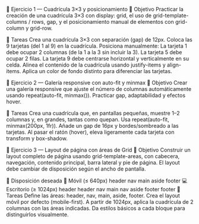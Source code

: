 🧩 Ejercicio 1 — Cuadrícula 3×3 y posicionamiento
🎯 Objetivo
Practicar la creación de una cuadrícula 3×3 con display: grid, el uso de grid-template-columns / rows, gap, y el posicionamiento manual de elementos con grid-column y grid-row.

🧠 Tareas
Crea una cuadrícula 3×3 con separación (gap) de 12px.
Coloca las 9 tarjetas (del 1 al 9) en la cuadrícula.
Posiciona manualmente:
La tarjeta 1 debe ocupar 2 columnas (de la 1 a la 3 sin incluir la 3).
La tarjeta 5 debe ocupar 2 filas.
La tarjeta 9 debe centrarse horizontal y verticalmente en su celda.
Alinea el contenido de la cuadrícula usando justify-items y align-items.
Aplica un color de fondo distinto para diferenciar las tarjetas.

🧩 Ejercicio 2 — Galería responsive con auto-fit y minmax
🎯 Objetivo
Crear una galería responsive que ajuste el número de columnas automáticamente usando repeat(auto-fit, minmax()).
Practicar gap, adaptabilidad y efectos hover.

🧠 Tareas
Crea una cuadrícula que, en pantallas pequeñas, muestre 1–2 columnas y, en grandes, tantas como quepan.
Usa repeat(auto-fit, minmax(200px, 1fr)).
Añade un gap de 16px y bordes/sombreado a las tarjetas.
Al pasar el ratón (hover), eleva ligeramente cada tarjeta con transform y box-shadow.


🧩 Ejercicio 3 — Layout de página con áreas de Grid
🎯 Objetivo
Construir un layout completo de página usando grid-template-areas, con cabecera, navegación, contenido principal, barra lateral y pie de página.
El layout debe cambiar de disposición según el ancho de pantalla.

🧠 Disposición deseada
📱 Móvil (≤ 640px)
header
nav
main
aside
footer
💻 Escritorio (≥ 1024px)
header header
nav    main
nav    aside
footer footer
🧠 Tareas
Define las áreas: header, nav, main, aside, footer.
Crea el layout móvil por defecto (mobile-first).
A partir de 1024px, aplica la cuadrícula de 2 columnas con las áreas indicadas.
Da estilos básicos a cada bloque para distinguirlos visualmente.